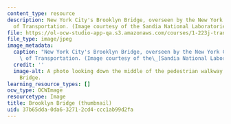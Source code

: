 ```yaml
---
content_type: resource
description: New York City's Brooklyn Bridge, overseen by the New York City Department
  of Transportation. (Image courtesy of the Sandia National Laboratories.)
file: https://ol-ocw-studio-app-qa.s3.amazonaws.com/courses/1-223j-transportation-policy-strategy-and-management-fall-2004/37b65dda0da632712cd4ccc1ab99d2fa_1-223jf04-th.jpg
file_type: image/jpeg
image_metadata:
  caption: "New York City's Brooklyn Bridge, overseen by the New York City Department\
    \ of Transportation. (Image courtesy of the\_[Sandia National Laboratories](http://www.sandia.gov/).)"
  credit: ''
  image-alt: A photo looking down the middle of the pedestrian walkway on the Brooklyn
    Bridge.
learning_resource_types: []
ocw_type: OCWImage
resourcetype: Image
title: Brooklyn Bridge (thumbnail)
uid: 37b65dda-0da6-3271-2cd4-ccc1ab99d2fa
---
```

